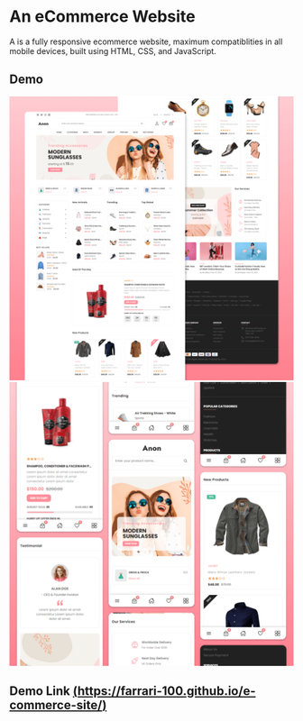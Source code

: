 # An eCommerce Website



A is a fully responsive ecommerce website, maximum compatiblities in all mobile devices, built using HTML, CSS, and JavaScript.

## Demo

![Anon Desktop Demo](./website-demo-image/desktop.png "Desktop Demo")
![Anon Mobile Demo](./website-demo-image/mobile.png "Mobile Demo")


## Demo Link  [(https://farrari-100.github.io/e-commerce-site/)](https://farrari-100.github.io/e-commerce-site/)
